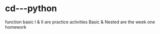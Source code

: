 # cd---python

function basic I & II are practice activities
Basic & Nested are the week one homework 
